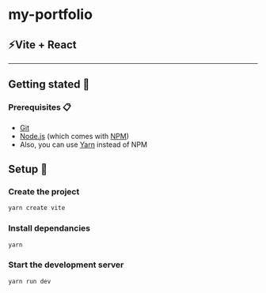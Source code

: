 # my-portfolio

## ⚡️Vite + React

---

## Getting stated 🚀

### Prerequisites 📋

-   [Git](https://git-scm.com)
-   [Node.js](https://nodejs.org/en/download/) (which comes with [NPM](http://npmjs.com))
-   Also, you can use [Yarn](https://yarnpkg.com/) instead of NPM

## Setup 🔧

### Create the project

```bash
yarn create vite
```

### Install dependancies

```bash
yarn
```

### Start the development server

```bash
yarn run dev
```

